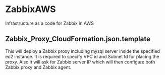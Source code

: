 # ZabbixAWS
Infrastructure as a code for Zabbix in AWS

## Zabbix_Proxy_CloudFormation.json.template
This will deploy a Zabbix proxy including mysql server inside the specified ec2 instance. It is required to specify VPC id and Subnet Id for placing the proxy. Also it will ask for Zabbix server IP which will then configure both Zabbix proxy and Zabbix agent.
